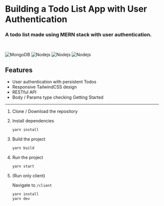 Building a Todo List App with User Authentication
=========================================

### A todo list made using MERN stack with user authentication.

<br>
<p>
<img alt="MongoDB" src="https://img.shields.io/badge/-MongoDB-13aa52?style=flat-square&logo=mongodb&logoColor=white" /> <img alt="Nodejs" src="https://img.shields.io/badge/-Express-43853d?style=flat-square&logo=Express&logoColor=white" /> <img alt="Nodejs" src="https://img.shields.io/badge/-React-61DAFB?style=flat-square&logo=React&logoColor=white" /> <img alt="Nodejs" src="https://img.shields.io/badge/-Node.js-43853d?style=flat-square&logo=Node.js&logoColor=white" />
</p>

Features
--------------

- User authentication with persistent Todos
- Responsive TailwindCSS design
- RESTful API
- Body / Params type checking
Getting Started
----------

1. Clone / Download the repository

1. Install dependencies

   ```bash
   yarn install
   ```

1. Build the project

   ```bash
   yarn build
   ```

1. Run the project

   ```bash
   yarn start
   ```

1. (Run only client)

   Navigate to `/client`
   ```bash
   yarn install
   yarn dev
   ```

